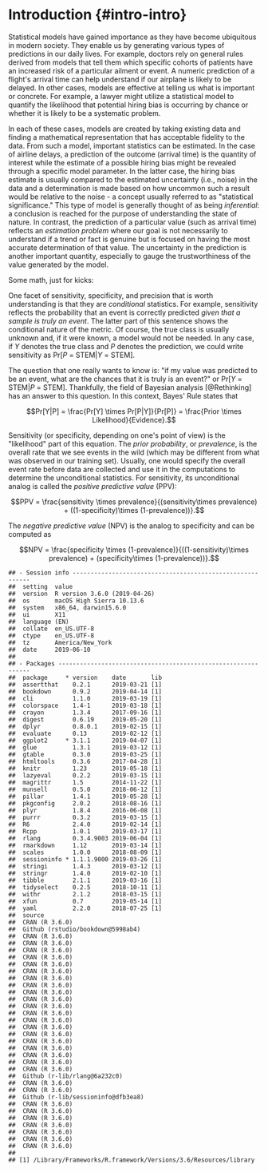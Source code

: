 


# Introduction {#intro-intro}


Statistical models have gained importance as they have become ubiquitous in modern society. They enable us by generating various types of predictions in our daily lives. For example, doctors rely on general rules derived from models that tell them which specific cohorts of patients have an increased risk of a particular ailment or event.  A numeric prediction of a flight's arrival time can help understand if our airplane is likely to be delayed. In other cases, models are effective at telling us what is important or concrete. For example, a lawyer might utilize a statistical model to quantify the likelihood that potential hiring bias is occurring by chance or whether it is likely to be a systematic problem. 

In each of these cases, models are created by taking existing data and finding a mathematical representation that has acceptable fidelity to the data. From such a model, important statistics can be estimated. In the case of airline delays, a prediction of the outcome (arrival time) is the quantity of interest while the estimate of a possible hiring bias might be revealed through a specific model parameter. In the latter case, the hiring bias estimate is usually compared to the estimated uncertainty (i.e., noise) in the data and a determination is made based on how uncommon such a result would be relative to the noise - a concept usually referred to as "statistical significance." This type of model is generally thought of as being _inferential_: a conclusion is reached for the purpose of understanding the state of nature. In contrast, the prediction of a particular value (such as arrival time) reflects an _estimation problem_ where our goal is not necessarily to understand if a trend or fact is genuine but is focused on having the most accurate determination of that value. The uncertainty in the prediction is another important quantity, especially to gauge the trustworthiness of the value generated by the model. 

Some math, just for kicks:


One facet of sensitivity, specificity, and precision that is worth understanding is that they are _conditional_ statistics. For example, sensitivity reflects the probability that an event is correctly predicted _given that a sample is truly an event_. The latter part of this sentence shows the conditional nature of the metric. Of course, the true class is usually unknown and, if it were known, a model would not be needed. In any case, if _Y_ denotes the true class and _P_ denotes the prediction, we could write sensitivity as Pr[_P_ = STEM|_Y_ = STEM]. 

The question that one really wants to know is: "if my value was predicted to be an event, what are the chances that it is truly is an event?" or  Pr[_Y_ = STEM|_P_ = STEM]. Thankfully, the field of Bayesian analysis [@Rethinking] has an answer to this question. In this context, Bayes' Rule states that

$$Pr[Y|P] = \frac{Pr[Y] \times Pr[P|Y]}{Pr[P]} = \frac{Prior \times Likelihood}{Evidence}.$$

Sensitivity (or specificity, depending on one's point of view) is the "likelihood" part of this equation. The _prior probability_, or _prevalence_, is the overall rate that we see events in the wild (which may be different from what was observed in our training set). Usually, one would specify the overall event rate before data are collected and use it in the computations to determine the unconditional statistics. For sensitivity, its unconditional analog is called the _positive predictive value_ (PPV): 

$$PPV = \frac{sensitivity \times prevalence}{(sensitivity\times prevalence) + ((1-specificity)\times (1-prevalence))}.$$

The _negative predictive value_ (NPV) is the analog to specificity and can be computed as

$$NPV = \frac{specificity \times (1-prevalence)}{((1-sensitivity)\times prevalence) + (specificity\times (1-prevalence))}.$$


```
## - Session info ----------------------------------------------------------
##  setting  value                       
##  version  R version 3.6.0 (2019-04-26)
##  os       macOS High Sierra 10.13.6   
##  system   x86_64, darwin15.6.0        
##  ui       X11                         
##  language (EN)                        
##  collate  en_US.UTF-8                 
##  ctype    en_US.UTF-8                 
##  tz       America/New_York            
##  date     2019-06-10                  
## 
## - Packages --------------------------------------------------------------
##  package     * version    date       lib
##  assertthat    0.2.1      2019-03-21 [1]
##  bookdown      0.9.2      2019-04-14 [1]
##  cli           1.1.0      2019-03-19 [1]
##  colorspace    1.4-1      2019-03-18 [1]
##  crayon        1.3.4      2017-09-16 [1]
##  digest        0.6.19     2019-05-20 [1]
##  dplyr         0.8.0.1    2019-02-15 [1]
##  evaluate      0.13       2019-02-12 [1]
##  ggplot2     * 3.1.1      2019-04-07 [1]
##  glue          1.3.1      2019-03-12 [1]
##  gtable        0.3.0      2019-03-25 [1]
##  htmltools     0.3.6      2017-04-28 [1]
##  knitr         1.23       2019-05-18 [1]
##  lazyeval      0.2.2      2019-03-15 [1]
##  magrittr      1.5        2014-11-22 [1]
##  munsell       0.5.0      2018-06-12 [1]
##  pillar        1.4.1      2019-05-28 [1]
##  pkgconfig     2.0.2      2018-08-16 [1]
##  plyr          1.8.4      2016-06-08 [1]
##  purrr         0.3.2      2019-03-15 [1]
##  R6            2.4.0      2019-02-14 [1]
##  Rcpp          1.0.1      2019-03-17 [1]
##  rlang         0.3.4.9003 2019-06-04 [1]
##  rmarkdown     1.12       2019-03-14 [1]
##  scales        1.0.0      2018-08-09 [1]
##  sessioninfo * 1.1.1.9000 2019-03-26 [1]
##  stringi       1.4.3      2019-03-12 [1]
##  stringr       1.4.0      2019-02-10 [1]
##  tibble        2.1.1      2019-03-16 [1]
##  tidyselect    0.2.5      2018-10-11 [1]
##  withr         2.1.2      2018-03-15 [1]
##  xfun          0.7        2019-05-14 [1]
##  yaml          2.2.0      2018-07-25 [1]
##  source                            
##  CRAN (R 3.6.0)                    
##  Github (rstudio/bookdown@5998ab4) 
##  CRAN (R 3.6.0)                    
##  CRAN (R 3.6.0)                    
##  CRAN (R 3.6.0)                    
##  CRAN (R 3.6.0)                    
##  CRAN (R 3.6.0)                    
##  CRAN (R 3.6.0)                    
##  CRAN (R 3.6.0)                    
##  CRAN (R 3.6.0)                    
##  CRAN (R 3.6.0)                    
##  CRAN (R 3.6.0)                    
##  CRAN (R 3.6.0)                    
##  CRAN (R 3.6.0)                    
##  CRAN (R 3.6.0)                    
##  CRAN (R 3.6.0)                    
##  CRAN (R 3.6.0)                    
##  CRAN (R 3.6.0)                    
##  CRAN (R 3.6.0)                    
##  CRAN (R 3.6.0)                    
##  CRAN (R 3.6.0)                    
##  CRAN (R 3.6.0)                    
##  Github (r-lib/rlang@6a232c0)      
##  CRAN (R 3.6.0)                    
##  CRAN (R 3.6.0)                    
##  Github (r-lib/sessioninfo@dfb3ea8)
##  CRAN (R 3.6.0)                    
##  CRAN (R 3.6.0)                    
##  CRAN (R 3.6.0)                    
##  CRAN (R 3.6.0)                    
##  CRAN (R 3.6.0)                    
##  CRAN (R 3.6.0)                    
##  CRAN (R 3.6.0)                    
## 
## [1] /Library/Frameworks/R.framework/Versions/3.6/Resources/library
```
